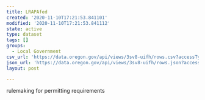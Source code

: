 ```yaml
---
title: LRAPAfed
created: '2020-11-10T17:21:53.841101'
modified: '2020-11-10T17:21:53.841112'
state: active
type: dataset
tags: []
groups:
  - Local Government
csv_url: 'https://data.oregon.gov/api/views/3sv8-uifh/rows.csv?accessType=DOWNLOAD'
json_url: 'https://data.oregon.gov/api/views/3sv8-uifh/rows.json?accessType=DOWNLOAD'
layout: post

---
```

rulemaking for permitting requirements
